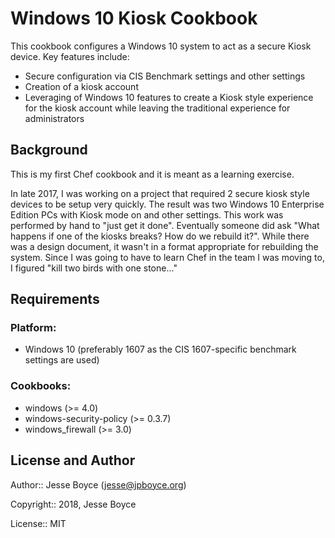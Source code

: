 Windows 10 Kiosk Cookbook
============================

This cookbook configures a Windows 10 system to act as a secure Kiosk device.  Key features include:

* Secure configuration via CIS Benchmark settings and other settings
* Creation of a kiosk account
* Leveraging of Windows 10 features to create a Kiosk style experience for the kiosk account while leaving the traditional experience for administrators

Background
----------
This is my first Chef cookbook and it is meant as a learning exercise.

In late 2017, I was working on a project that required 2 secure kiosk style devices to be setup very quickly.  The result was two Windows 10 Enterprise Edition PCs with Kiosk mode on and other settings.  This work was performed by hand to "just get it done".
Eventually someone did ask "What happens if one of the kiosks breaks?  How do we rebuild it?".  While there was a design document, it wasn't in a format appropriate for rebuilding the system.  Since I was going to have to learn Chef in the team I was moving to, I figured "kill two birds with one stone..."

Requirements
------------

### Platform:

* Windows 10 (preferably 1607 as the CIS 1607-specific benchmark settings are used)

### Cookbooks:

* windows (>= 4.0)
* windows-security-policy (>= 0.3.7)
* windows_firewall (>= 3.0)

License and Author
------------------
Author:: Jesse Boyce (<jesse@jpboyce.org>)

Copyright:: 2018, Jesse Boyce

License:: MIT
